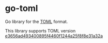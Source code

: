 # go-toml

Go library for the [TOML](https://github.com/mojombo/toml) format.

This library supports TOML version [e3656ad493400895f4460f1244a25f8f8e31a32a](https://github.com/mojombo/toml/tree/e3656ad493400895f4460f1244a25f8f8e31a32a)

